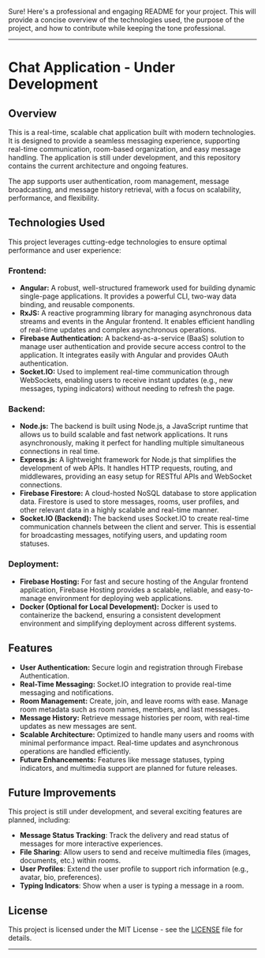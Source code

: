 Sure! Here's a professional and engaging README for your project. This will provide a concise overview of the technologies used, the purpose of the project, and how to contribute while keeping the tone professional.

---

# **Chat Application - Under Development**

## **Overview**

This is a real-time, scalable chat application built with modern technologies. It is designed to provide a seamless messaging experience, supporting real-time communication, room-based organization, and easy message handling. The application is still under development, and this repository contains the current architecture and ongoing features.

The app supports user authentication, room management, message broadcasting, and message history retrieval, with a focus on scalability, performance, and flexibility.

## **Technologies Used**

This project leverages cutting-edge technologies to ensure optimal performance and user experience:

### **Frontend:**
- **Angular:** A robust, well-structured framework used for building dynamic single-page applications. It provides a powerful CLI, two-way data binding, and reusable components.
- **RxJS:** A reactive programming library for managing asynchronous data streams and events in the Angular frontend. It enables efficient handling of real-time updates and complex asynchronous operations.
- **Firebase Authentication:** A backend-as-a-service (BaaS) solution to manage user authentication and provide secure access control to the application. It integrates easily with Angular and provides OAuth authentication.
- **Socket.IO:** Used to implement real-time communication through WebSockets, enabling users to receive instant updates (e.g., new messages, typing indicators) without needing to refresh the page.

### **Backend:**
- **Node.js:** The backend is built using Node.js, a JavaScript runtime that allows us to build scalable and fast network applications. It runs asynchronously, making it perfect for handling multiple simultaneous connections in real time.
- **Express.js:** A lightweight framework for Node.js that simplifies the development of web APIs. It handles HTTP requests, routing, and middlewares, providing an easy setup for RESTful APIs and WebSocket connections.
- **Firebase Firestore:** A cloud-hosted NoSQL database to store application data. Firestore is used to store messages, rooms, user profiles, and other relevant data in a highly scalable and real-time manner.
- **Socket.IO (Backend):** The backend uses Socket.IO to create real-time communication channels between the client and server. This is essential for broadcasting messages, notifying users, and updating room statuses.

### **Deployment:**
- **Firebase Hosting:** For fast and secure hosting of the Angular frontend application, Firebase Hosting provides a scalable, reliable, and easy-to-manage environment for deploying web applications.
- **Docker (Optional for Local Development):** Docker is used to containerize the backend, ensuring a consistent development environment and simplifying deployment across different systems.

## **Features**

- **User Authentication:** Secure login and registration through Firebase Authentication.
- **Real-Time Messaging:** Socket.IO integration to provide real-time messaging and notifications.
- **Room Management:** Create, join, and leave rooms with ease. Manage room metadata such as room names, members, and last messages.
- **Message History:** Retrieve message histories per room, with real-time updates as new messages are sent.
- **Scalable Architecture:** Optimized to handle many users and rooms with minimal performance impact. Real-time updates and asynchronous operations are handled efficiently.
- **Future Enhancements:** Features like message statuses, typing indicators, and multimedia support are planned for future releases.

## **Future Improvements**

This project is still under development, and several exciting features are planned, including:

- **Message Status Tracking**: Track the delivery and read status of messages for more interactive experiences.
- **File Sharing**: Allow users to send and receive multimedia files (images, documents, etc.) within rooms.
- **User Profiles**: Extend the user profile to support rich information (e.g., avatar, bio, preferences).
- **Typing Indicators**: Show when a user is typing a message in a room.

## **License**

This project is licensed under the MIT License - see the [LICENSE](LICENSE) file for details.

---
